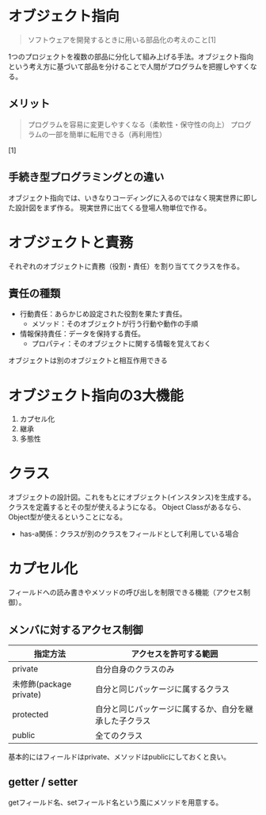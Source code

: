 # オブジェクト指向
> ソフトウェアを開発するときに用いる部品化の考えのこと[1]

1つのプロジェクトを複数の部品に分化して組み上げる手法。オブジェクト指向という考え方に基づいて部品を分けることで人間がプログラムを把握しやすくなる。

## メリット
> プログラムを容易に変更しやすくなる（柔軟性・保守性の向上）
> プログラムの一部を簡単に転用できる（再利用性）


[1]

## 手続き型プログラミングとの違い
オブジェクト指向では、いきなりコーディングに入るのではなく現実世界に即した設計図をまず作る。
現実世界に出てくる登場人物単位で作る。

# オブジェクトと責務
それぞれのオブジェクトに責務（役割・責任）を割り当ててクラスを作る。

## 責任の種類
- 行動責任：あらかじめ設定された役割を果たす責任。
    - メソッド：そのオブジェクトが行う行動や動作の手順
- 情報保持責任：データを保持する責任。
    - プロパティ：そのオブジェクトに関する情報を覚えておく

オブジェクトは別のオブジェクトと相互作用できる

# オブジェクト指向の3大機能
1. カプセル化
2. 継承
3. 多態性

# クラス
オブジェクトの設計図。これをもとにオブジェクト(インスタンス)を生成する。
クラスを定義するとその型が使えるようになる。
Object Classがあるなら、Object型が使えるということになる。

* has-a関係：クラスが別のクラスをフィールドとして利用している場合

# カプセル化
フィールドへの読み書きやメソッドの呼び出しを制限できる機能（アクセス制御）。

## メンバに対するアクセス制御
|  指定方法  | アクセスを許可する範囲   |
| ---- | ---- |
|  private  |  自分自身のクラスのみ  |
|  未修飾(package private) | 自分と同じパッケージに属するクラス |
| protected |  自分と同じパッケージに属するか、自分を継承した子クラス  |
| public | 全てのクラス |

基本的にはフィールドはprivate、メソッドはpublicにしておくと良い。

## getter / setter
getフィールド名、setフィールド名という風にメソッドを用意する。